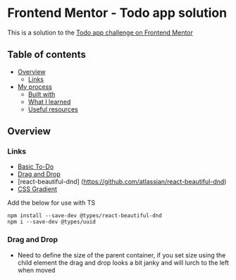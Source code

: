 # Frontend Mentor - Todo app solution

This is a solution to the [Todo app challenge on Frontend Mentor](https://www.frontendmentor.io/challenges/todo-app-Su1_KokOW)

## Table of contents

- [Overview](#overview)
  - [Links](#links)
- [My process](#my-process)
  - [Built with](#built-with)
  - [What I learned](#what-i-learned)
  - [Useful resources](#useful-resources)

## Overview

### Links

- [Basic To-Do](https://www.youtube.com/watch?v=-l0FEONO-cM&t=323s)
- [Drag and Drop](https://www.youtube.com/watch?v=aYZRRyukuIw)
- [react-beautiful-dnd] (https://github.com/atlassian/react-beautiful-dnd)
- [CSS Gradient](https://cssgradient.io/)

Add the below for use with TS

```
npm install --save-dev @types/react-beautiful-dnd
npm i --save-dev @types/uuid
```

### Drag and Drop

- Need to define the size of the parent container, if you set size using the child element the drag and drop looks a bit janky and will lurch to the left when moved
